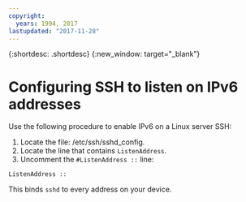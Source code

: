 ```yaml
---
copyright:
  years: 1994, 2017
lastupdated: "2017-11-28"
---
```


{:shortdesc: .shortdesc}
{:new_window: target="_blank"}

# Configuring SSH to listen on IPv6 addresses

Use the following procedure to enable IPv6 on a Linux server SSH:
1. Locate the file: /etc/ssh/sshd_config.
2. Locate the line that contains `ListenAddress`.
3. Uncomment the `#ListenAddress ::` line:
```
ListenAddress ::
```

This binds `sshd` to every address on your device.
